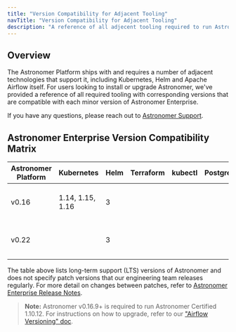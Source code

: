 ```yaml
---
title: "Version Compatibility for Adjacent Tooling"
navTitle: "Version Compatibility for Adjacent Tooling"
description: "A reference of all adjecent tooling required to run Astronomer Enterprise and corresponding version compatibility."
---
```


## Overview

The Astronomer Platform ships with and requires a number of adjacent technologies that support it, including Kubernetes, Helm and Apache Airflow itself. For users looking to install or upgrade Astronomer, we've provided a reference of all required tooling with corresponding versions that are compatible with each minor version of Astronomer Enterprise.

If you have any questions, please reach out to [Astronomer Support](https://support.astronomer.io).

## Astronomer Enterprise Version Compatibility Matrix

| Astronomer Platform | Kubernetes       | Helm | Terraform | kubectl | Postgres | MySQL | Astronomer Certified |
|---------------------|------------------|------|-----------|---------|----------|-------|-----------------
| v0.16               | 1.14, 1.15, 1.16 |  3   |           |         |          |       | 1.10.5, 1.10.7, 1.10.10, 1.10.12
| v0.22               |                  |  3   |           |         |          |       | 1.10.5, 1.10.7, 1.10.10, 1.10.12

The table above lists long-term support (LTS) versions of Astronomer and does not specify patch versions that our engineering team releases regularly. For more detail on changes between patches, refer to [Astronomer Enterprise Release Notes](https://www.astronomer.io/docs/enterprise/v0.16/resources/release-notes/).


> **Note:** Astronomer v0.16.9+ is required to run Astronomer Certified 1.10.12. For instructions on how to upgrade, refer to our ["Airflow Versioning" doc](https://www.astronomer.io/docs/enterprise/v0.16/customize-airflow/airflow-versioning/).

